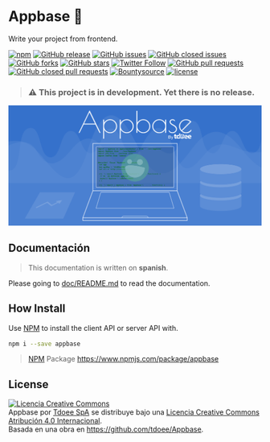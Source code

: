 # Appbase :rocket:
Write your project from frontend.

[![npm](https://img.shields.io/npm/v/appbase.svg?maxAge=2592000)](https://www.npmjs.com/package/appbase)
[![GitHub release](https://img.shields.io/github/release/tdoee/appbase.svg?maxAge=2592001)](https://github.com/tdoee/appbase)
[![GitHub issues](https://img.shields.io/github/issues/tdoee/appbase.svg)](https://github.com/tdoee/appbase/issues)
[![GitHub closed issues](https://img.shields.io/github/issues-closed/tdoee/appbase.svg?maxAge=2592000)](https://github.com/tdoee/appbase/issues)
[![GitHub forks](https://img.shields.io/github/forks/tdoee/appbase.svg)](https://github.com/tdoee/appbase/network)
[![GitHub stars](https://img.shields.io/github/stars/tdoee/appbase.svg)](https://github.com/tdoee/appbase/stargazers)
[![Twitter Follow](https://img.shields.io/twitter/follow/JonDotsoy.svg?style=social&label=Follow%20@JonDotsoy)](https://twitter.com/JonDotsoy)
[![GitHub pull requests](https://img.shields.io/github/issues-pr/tdoee/appbase.svg)](https://github.com/tdoee/appbase)
[![GitHub closed pull requests](https://img.shields.io/github/issues-pr-closed/tdoee/appbase.svg)](https://github.com/tdoee/appbase)
[![Bountysource](https://img.shields.io/bountysource/team/tdoee/activity.svg?maxAge=2592000)](https://www.bountysource.com/teams/tdoee)
[![license](https://img.shields.io/github/license/tdoee/appbase.svg?maxAge=2592000)](https://github.com/tdoee/appbase)

> ### :warning: This project is in development. Yet there is no release.    

![Appbase Background by tdoee][]

## Documentación
> This documentation is written on **spanish**.

Please going to [doc/README.md](doc/README.md) to read the documentation.

## How Install
Use [NPM] to install the client API or server API with.

```bash
npm i --save appbase
```
> [NPM] Package <https://www.npmjs.com/package/appbase>

## License
<a rel="license" href="http://creativecommons.org/licenses/by/4.0/"><img alt="Licencia Creative Commons" style="border-width:0" src="https://i.creativecommons.org/l/by/4.0/80x15.png" /></a><br /><span xmlns:dct="http://purl.org/dc/terms/" href="http://purl.org/dc/dcmitype/InteractiveResource" property="dct:title" rel="dct:type">Appbase</span> por <a xmlns:cc="http://creativecommons.org/ns#" href="http://tdoee.com" property="cc:attributionName" rel="cc:attributionURL">Tdoee SpA</a> se distribuye bajo una <a rel="license" href="http://creativecommons.org/licenses/by/4.0/">Licencia Creative Commons Atribución 4.0 Internacional</a>.<br />Basada en una obra en <a xmlns:dct="http://purl.org/dc/terms/" href="https://github.com/tdoee/Appbase" rel="dct:source">https://github.com/tdoee/Appbase</a>.


[Appbase Background by tdoee]: doc/assets/Appbase%20Background.png "Appbase by tdoee"
[NPM]: https://www.npmjs.com/
[LICENSE]: ./LICENSE


